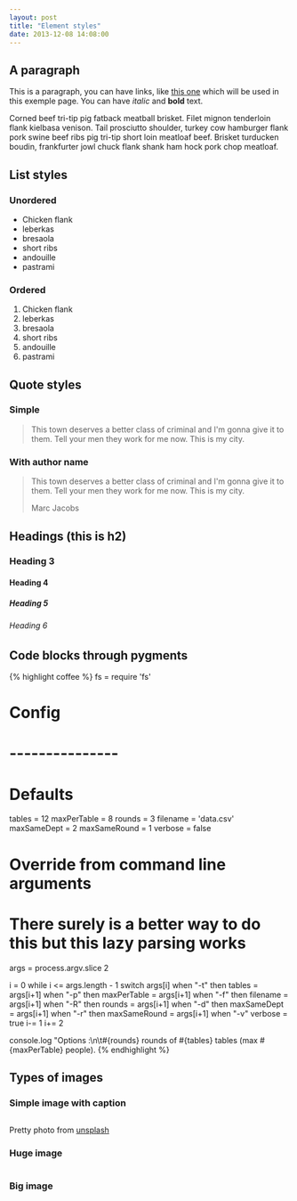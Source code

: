 ```yaml
---
layout: post
title: "Element styles"
date: 2013-12-08 14:08:00
---
```


## A paragraph

This is a paragraph, you can have links, like [this one](http://baconipsum.com/) which will be used in this exemple page. You can have *italic* and **bold** text.

Corned beef tri-tip pig fatback meatball brisket. Filet mignon tenderloin flank kielbasa venison. Tail prosciutto shoulder, turkey cow hamburger flank pork swine beef ribs pig tri-tip short loin meatloaf beef. Brisket turducken boudin, frankfurter jowl chuck flank shank ham hock pork chop meatloaf.

## List styles

### Unordered

+ Chicken flank
+ leberkas
+ bresaola
+ short ribs
+ andouille
+ pastrami

### Ordered

1. Chicken flank
1. leberkas
1. bresaola
1. short ribs
1. andouille
1. pastrami

## Quote styles

### Simple

> This town deserves a better class of criminal and I'm gonna give it to them. Tell your men they work for me now. This is my city.

### With author name

<blockquote>
    <p>This town deserves a better class of criminal and I'm gonna give it to them. Tell your men they work for me now. This is my city.</p>
    <p class="author">Marc Jacobs</p>
</blockquote>

## Headings (this is h2)
### Heading 3
#### Heading 4
##### Heading 5
###### Heading 6

## Code blocks through pygments

{% highlight coffee %}
fs = require 'fs'

# Config
# ---------------

# Defaults
tables = 12
maxPerTable = 8
rounds = 3
filename = 'data.csv'
maxSameDept = 2
maxSameRound = 1
verbose = false

# Override from command line arguments
# There surely is a better way to do this but this lazy parsing works
args = process.argv.slice 2

i = 0
while i <= args.length - 1
    switch args[i]
        when "-t" then tables = args[i+1]
        when "-p" then maxPerTable = args[i+1]
        when "-f" then filename = args[i+1]
        when "-R" then rounds = args[i+1]
        when "-d" then maxSameDept = args[i+1]
        when "-r" then maxSameRound = args[i+1]
        when "-v"
            verbose = true
            i-= 1
    i+= 2

console.log "Options :\n\t#{rounds} rounds of #{tables} tables (max #{maxPerTable} people).
{% endhighlight %}

## Types of images

### Simple image with caption

<div class="post-img">
    <img class="small" data-src="http://666a658c624a3c03a6b2-25cda059d975d2f318c03e90bcf17c40.r92.cf1.rackcdn.com/unsplash_528c8f581f45e_1.JPG" data-src-high="http://666a658c624a3c03a6b2-25cda059d975d2f318c03e90bcf17c40.r92.cf1.rackcdn.com/unsplash_528c8f581f45e_1.JPG" alt="" title="">
    <p class="legend">Pretty photo from <a href="unsplash">unsplash</a></p>
</div>

### Huge image

<div class="post-img">
    <img class="huge"
         data-src="http://666a658c624a3c03a6b2-25cda059d975d2f318c03e90bcf17c40.r92.cf1.rackcdn.com/unsplash_528cba6de78e5_1.JPG"
         alt="">
</div>

### Big image

<div class="post-img">
    <img class="big"
         data-src="http://666a658c624a3c03a6b2-25cda059d975d2f318c03e90bcf17c40.r92.cf1.rackcdn.com/unsplash_528aedf6ec3df_1.JPG"
         alt="">
</div>

